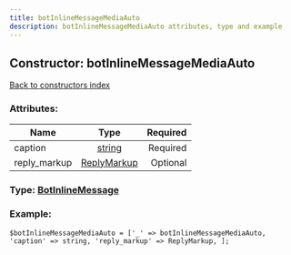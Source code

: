 ```yaml
---
title: botInlineMessageMediaAuto
description: botInlineMessageMediaAuto attributes, type and example
---
```

## Constructor: botInlineMessageMediaAuto  
[Back to constructors index](index.md)



### Attributes:

| Name     |    Type       | Required |
|----------|:-------------:|---------:|
|caption|[string](../types/string.md) | Required|
|reply\_markup|[ReplyMarkup](../types/ReplyMarkup.md) | Optional|



### Type: [BotInlineMessage](../types/BotInlineMessage.md)


### Example:

```
$botInlineMessageMediaAuto = ['_' => botInlineMessageMediaAuto, 'caption' => string, 'reply_markup' => ReplyMarkup, ];
```
